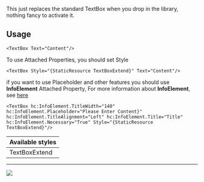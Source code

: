 This just replaces the standard TextBox when you drop in the library, nothing fancy to activate it. 

## Usage
```
<TextBox Text="Content"/>
```
To use Attached Properties, you should set Style
```
<TextBox Style="{StaticResource TextBoxExtend}" Text="Content"/>
```
if you want to use Placeholder and other features you should use **InfoElement** Attached Property, For more information about **InfoElement**, see [here](InfoElement-Attach)

```
<TextBox hc:InfoElement.TitleWidth="140" hc:InfoElement.Placeholder="Please Enter Content}" hc:InfoElement.TitleAlignment="Left" hc:InfoElement.Title="Title" hc:InfoElement.Necessary="True" Style="{StaticResource TextBoxExtend}"/>

```
| Available styles |
| ---------------- |
|TextBoxExtend|


***

![](https://github.com/HandyOrg/HandyOrgResource/blob/master/HandyControl/Resources/TextBox.jpg)